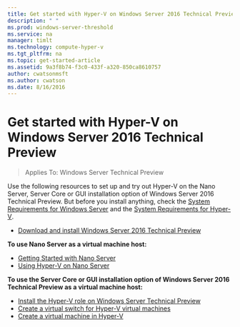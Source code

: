 ```yaml
---
title: Get started with Hyper-V on Windows Server 2016 Technical Preview
description: " "
ms.prod: windows-server-threshold
ms.service: na
manager: timlt
ms.technology: compute-hyper-v
ms.tgt_pltfrm: na
ms.topic: get-started-article
ms.assetid: 9a3f8b74-f3c0-433f-a320-850ca8610757
author: cwatsonmsft
ms.author: cwatson
ms.date: 8/16/2016
---
```

# Get started with Hyper-V on Windows Server 2016 Technical Preview

>Applies To: Windows Server Technical Preview

  
  
Use the following resources to set up and try out Hyper-V on the Nano Server, Server Core or GUI installation option of Windows Server 2016 Technical Preview. But before you install anything, check the  [System Requirements for Windows Server](../../../get-started/System-Requirements--and-Installation.md) and the [System Requirements for Hyper-V](../System-requirements-for-Hyper-V-on-Windows.md).    
-   [Download and install Windows Server 2016 Technical Preview](http://www.microsoft.com/en-us/evalcenter/evaluate-windows-server-technical-preview)  
      
**To use Nano Server as a virtual machine host:**  
-   [Getting Started with Nano Server](../../nano-server/Getting-Started-with-Nano-Server.md)  
-   [Using Hyper-V on Nano Server](../../nano-server/Getting-Started-with-Nano-Server.md#BKMK_HyperV)  
  
**To use the Server Core or GUI installation option of  Windows Server 2016 Technical Preview as a virtual machine host:**  
-   [Install the Hyper-V role on Windows Server Technical Preview](Install-the-Hyper-V-role-on-Windows-Server.md)  
-   [Create a virtual switch for Hyper-V virtual machines](Create-a-virtual-switch-for-Hyper-V-virtual-machines.md)  
-   [Create a virtual machine in Hyper-V](Create-a-virtual-machine-in-Hyper-V.md)  
  


